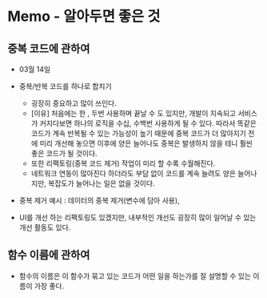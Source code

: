 # Memo  - 알아두면 좋은 것

## 중복 코드에 관하여
- 03월 14일 
- 중복/반복 코드를 하나로 합치기
  - 굉장히 중요하고 많이 쓰인다.
  - [이유] 처음에는 한 , 두번 사용하며 끝날 수 도 있지만, 개발이 지속되고 서비스가 커지다보면 하나의 로직을 수십, 수백번 사용하게 될 수 있다. 따라서 똑같은 코드가 계속 반복될 수 있는 가능성이 높기 때문에 중복 코드가 더 많아지기 전에 미리 개선해 놓으면 이후에 양은 늘어나도 중복은 발생하지 않을 테니 훨씬 좋은 코드가 될 것이다. 
  - 또한 리팩토링(중복 코드 제거) 작업이 미리 할 수록 수월해진다.
  - 네트워크 연동이 많아진다 하더라도 부담 없이 코드를 계속 늘려도 양은 늘어나지만, 복잡도가 늘어나는 일은 없을 것이다.

-  중복 제거 예시 : 데이터의 중복 제거(변수에 담아 사용), 
-  UI를 개선 하는 리팩토링도 있겠지만, 내부적인 개선도 굉장히 많이 일어날 수 있는 개선 활동도 있다.

## 함수 이름에 관하여
- 함수의 이름은 이 함수가 묶고 있는 코드가 어떤 일을 하는가를 잘 설명할 수 있는 이름이 가장 좋다.